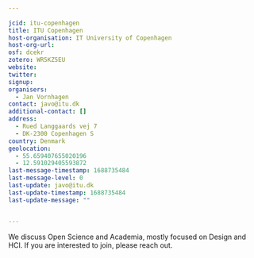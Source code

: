 ```yaml
---
    
jcid: itu-copenhagen
title: ITU Copenhagen
host-organisation: IT University of Copenhagen
host-org-url: 
osf: dcekr
zotero: WR5KZ5EU
website: 
twitter: 
signup: 
organisers:
  - Jan Vornhagen
contact: javo@itu.dk
additional-contact: []
address:
  - Rued Langgaards vej 7
  - DK-2300 Copenhagen S
country: Denmark
geolocation:
  - 55.659407655020196
  - 12.591029405593872
last-message-timestamp: 1688735484
last-message-level: 0
last-update: javo@itu.dk
last-update-timestamp: 1688735484
last-update-message: ""


---
```


We discuss Open Science and Academia, mostly focused on Design and HCI. If you are interested to join, please reach out.
